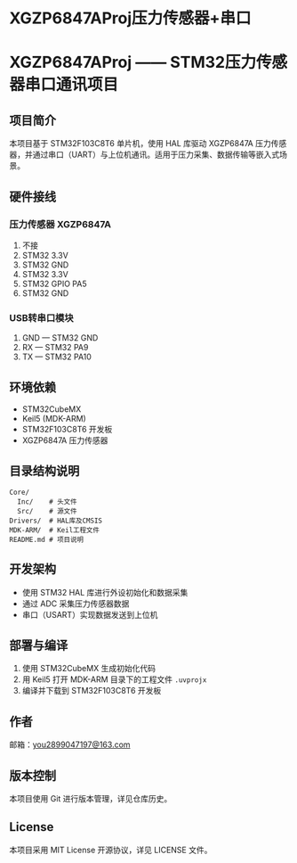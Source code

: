 

# XGZP6847AProj压力传感器+串口

# XGZP6847AProj —— STM32压力传感器串口通讯项目

## 项目简介
本项目基于 STM32F103C8T6 单片机，使用 HAL 库驱动 XGZP6847A 压力传感器，并通过串口（UART）与上位机通讯。适用于压力采集、数据传输等嵌入式场景。

## 硬件接线
### 压力传感器 XGZP6847A
1. 不接
2. STM32 3.3V
3. STM32 GND
4. STM32 3.3V
5. STM32 GPIO PA5
6. STM32 GND

### USB转串口模块
1. GND — STM32 GND
2. RX  — STM32 PA9
3. TX  — STM32 PA10

## 环境依赖
- STM32CubeMX
- Keil5 (MDK-ARM)
- STM32F103C8T6 开发板
- XGZP6847A 压力传感器

## 目录结构说明
```
Core/
  Inc/    # 头文件
  Src/    # 源文件
Drivers/  # HAL库及CMSIS
MDK-ARM/  # Keil工程文件
README.md # 项目说明
```

## 开发架构
- 使用 STM32 HAL 库进行外设初始化和数据采集
- 通过 ADC 采集压力传感器数据
- 串口（USART）实现数据发送到上位机

## 部署与编译
1. 使用 STM32CubeMX 生成初始化代码
2. 用 Keil5 打开 MDK-ARM 目录下的工程文件 `.uvprojx`
3. 编译并下载到 STM32F103C8T6 开发板

## 作者
邮箱：you2899047197@163.com

## 版本控制
本项目使用 Git 进行版本管理，详见仓库历史。

## License
本项目采用 MIT License 开源协议，详见 LICENSE 文件。


